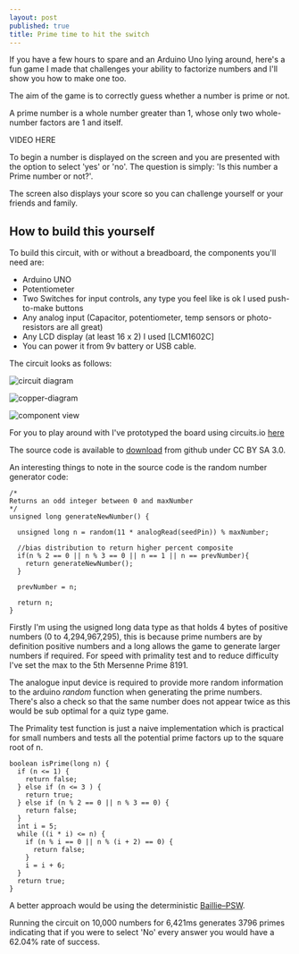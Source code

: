 ```yaml
---
layout: post
published: true
title: Prime time to hit the switch
---
```

If you have a few hours to spare and an Arduino Uno lying around, here's a fun game I made that challenges your ability to factorize numbers and I'll show you how to make one too.

The aim of the game is to correctly guess whether a number is prime or not. 

A prime number is a whole number greater than 1, whose only two whole-number factors are 1 and itself.

VIDEO HERE

To begin a number is displayed on the screen and you are presented with the option to select 'yes' or 'no'. The question is simply: 'Is this number a Prime number or not?'.

The screen also displays your score so you can challenge yourself or your friends and family.

## How to build this yourself

To build this circuit, with or without a breadboard, the components you'll need are:
- Arduino UNO
- Potentiometer
- Two Switches for input controls, any type you feel like is ok I used push-to-make buttons
- Any analog input (Capacitor, potentiometer, temp sensors or photo-resistors are all great)
- Any LCD display (at least 16 x 2) I used [LCM1602C]
- You can power it from 9v battery or USB cable.

The circuit looks as follows:


![circuit diagram]({{site.baseurl}}/https://raw.githubusercontent.com/CodeMuz/arduino-projects/master/Extra/Prime_Number_Game/circuit-diagram.png)

![copper-diagram]({{site.baseurl}}/https://raw.githubusercontent.com/CodeMuz/arduino-projects/master/Extra/Prime_Number_Game/copper-diagram.png)

![component view]({{site.baseurl}}/https://raw.githubusercontent.com/CodeMuz/arduino-projects/master/Extra/Prime_Number_Game/component_vie.png)


For you to play around with I've prototyped the board using circuits.io [here](https://circuits.io/circuits/2458049-prime-number-guesser)

The source code is available to [download](https://github.com/CodeMuz/arduino-projects/blob/master/Extra/Prime_Number_Game/primegame.ino) from github under CC BY SA 3.0.

An interesting things to note in the source code is the random number generator code:

~~~
/*
Returns an odd integer between 0 and maxNumber
*/
unsigned long generateNewNumber() {

  unsigned long n = random(11 * analogRead(seedPin)) % maxNumber;
  
  //bias distribution to return higher percent composite
  if(n % 2 == 0 || n % 3 == 0 || n == 1 || n == prevNumber){
    return generateNewNumber();  
  }
  
  prevNumber = n;

  return n;
}
~~~

Firstly I'm using the usigned long data type as that holds 4 bytes of positive numbers (0 to 4,294,967,295), this is because prime numbers are by definition positive numbers and a long allows the game to generate larger numbers if required. For speed with primality test and to reduce difficulty I've set the max to the 5th Mersenne Prime 8191.

The analogue input device is required to provide more random information to the arduino _random_ function when generating the prime numbers. There's also a check so that the same number does not appear twice as this would be sub optimal for a quiz type game.

The Primality test function is just a naive implementation which is practical for small numbers and tests all the potential prime factors up to the square root of n.

~~~
boolean isPrime(long n) {
  if (n <= 1) {
    return false;
  } else if (n <= 3 ) {
    return true;
  } else if (n % 2 == 0 || n % 3 == 0) {
    return false;
  }
  int i = 5;
  while ((i * i) <= n) {
    if (n % i == 0 || n % (i + 2) == 0) {
      return false;
    }
    i = i + 6;
  }
  return true;
}
~~~

A better approach would be using the deterministic [Baillie–PSW](https://en.wikipedia.org/wiki/Baillie%E2%80%93PSW_primality_test).

Running the circuit on 10,000 numbers for 6,421ms generates 3796 primes indicating that if you were to select 'No' every answer you would have a 62.04% rate of success.

